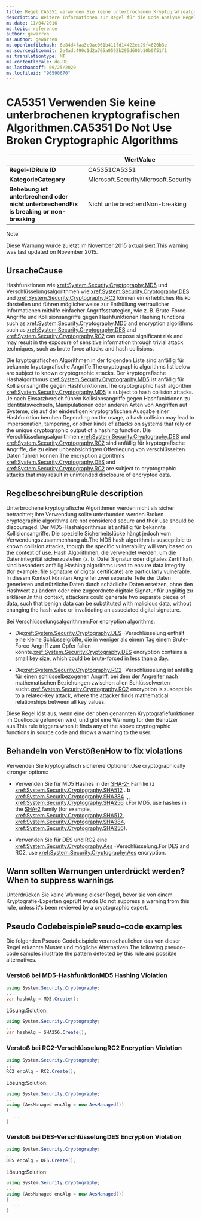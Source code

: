 ```yaml
---
title: Regel CA5351 verwenden Sie keine unterbrochenen Kryptografiealgorithmen (Code Analyse).
description: Weitere Informationen zur Regel für die Code Analyse Regel CA5351 verwenden Sie keine unterbrochenen Kryptografiealgorithmen.
ms.date: 11/04/2016
ms.topic: reference
author: gewarren
ms.author: gewarren
ms.openlocfilehash: 6e84d4faa3c9ac061b411fd14422ec29f4620b3e
ms.sourcegitcommit: 2e4adc490c1d2a705a0592b295d606b10b9f51f1
ms.translationtype: MT
ms.contentlocale: de-DE
ms.lasthandoff: 09/25/2020
ms.locfileid: "96590670"
---
```

# <a name="ca5351-do-not-use-broken-cryptographic-algorithms"></a><span data-ttu-id="b99a1-103">CA5351 Verwenden Sie keine unterbrochenen kryptografischen Algorithmen.</span><span class="sxs-lookup"><span data-stu-id="b99a1-103">CA5351 Do Not Use Broken Cryptographic Algorithms</span></span>

| | <span data-ttu-id="b99a1-104">Wert</span><span class="sxs-lookup"><span data-stu-id="b99a1-104">Value</span></span> |
|-|-|
| <span data-ttu-id="b99a1-105">**Regel-ID**</span><span class="sxs-lookup"><span data-stu-id="b99a1-105">**Rule ID**</span></span> |<span data-ttu-id="b99a1-106">CA5351</span><span class="sxs-lookup"><span data-stu-id="b99a1-106">CA5351</span></span>|
| <span data-ttu-id="b99a1-107">**Kategorie**</span><span class="sxs-lookup"><span data-stu-id="b99a1-107">**Category**</span></span> |<span data-ttu-id="b99a1-108">Microsoft.Security</span><span class="sxs-lookup"><span data-stu-id="b99a1-108">Microsoft.Security</span></span>|
| <span data-ttu-id="b99a1-109">**Behebung ist unterbrechend oder nicht unterbrechend**</span><span class="sxs-lookup"><span data-stu-id="b99a1-109">**Fix is breaking or non-breaking**</span></span> |<span data-ttu-id="b99a1-110">Nicht unterbrechend</span><span class="sxs-lookup"><span data-stu-id="b99a1-110">Non-breaking</span></span>|

> [!NOTE]
> <span data-ttu-id="b99a1-111">Diese Warnung wurde zuletzt im November 2015 aktualisiert.</span><span class="sxs-lookup"><span data-stu-id="b99a1-111">This warning was last updated on November 2015.</span></span>

## <a name="cause"></a><span data-ttu-id="b99a1-112">Ursache</span><span class="sxs-lookup"><span data-stu-id="b99a1-112">Cause</span></span>

<span data-ttu-id="b99a1-113">Hashfunktionen wie <xref:System.Security.Cryptography.MD5> und Verschlüsselungsalgorithmen wie <xref:System.Security.Cryptography.DES> und <xref:System.Security.Cryptography.RC2> können ein erhebliches Risiko darstellen und führen möglicherweise zur Enthüllung vertraulicher Informationen mithilfe einfacher Angriffsstrategien, wie z. B. Brute-Force-Angriffe und Kollisionsangriffe gegen Hashfunktionen.</span><span class="sxs-lookup"><span data-stu-id="b99a1-113">Hashing functions such as <xref:System.Security.Cryptography.MD5> and encryption algorithms such as <xref:System.Security.Cryptography.DES> and <xref:System.Security.Cryptography.RC2> can expose significant risk and may result in the exposure of sensitive information through trivial attack techniques, such as brute force attacks and hash collisions.</span></span>

<span data-ttu-id="b99a1-114">Die kryptografischen Algorithmen in der folgenden Liste sind anfällig für bekannte kryptografische Angriffe.</span><span class="sxs-lookup"><span data-stu-id="b99a1-114">The cryptographic algorithms list below are subject to known cryptographic attacks.</span></span> <span data-ttu-id="b99a1-115">Der kryptografische Hashalgorithmus <xref:System.Security.Cryptography.MD5> ist anfällig für Kollisionsangriffe gegen Hashfunktionen.</span><span class="sxs-lookup"><span data-stu-id="b99a1-115">The cryptographic hash algorithm <xref:System.Security.Cryptography.MD5> is subject to hash collision attacks.</span></span>  <span data-ttu-id="b99a1-116">Je nach Einsatzbereich führen Kollisionsangriffe gegen Hashfunktionen zu Identitätswechseln, Manipulationen oder anderen Arten von Angriffen auf Systeme, die auf der eindeutigen kryptografischen Ausgabe einer Hashfunktion beruhen.</span><span class="sxs-lookup"><span data-stu-id="b99a1-116">Depending on the usage, a hash collision may lead to impersonation, tampering, or other kinds of attacks on systems that rely on the unique cryptographic output of a hashing function.</span></span> <span data-ttu-id="b99a1-117">Die Verschlüsselungsalgorithmen <xref:System.Security.Cryptography.DES> und <xref:System.Security.Cryptography.RC2> sind anfällig für kryptografische Angriffe, die zu einer unbeabsichtigten Offenlegung von verschlüsselten Daten führen können.</span><span class="sxs-lookup"><span data-stu-id="b99a1-117">The encryption algorithms <xref:System.Security.Cryptography.DES> and <xref:System.Security.Cryptography.RC2> are subject to cryptographic attacks that may result in unintended disclosure of encrypted data.</span></span>

## <a name="rule-description"></a><span data-ttu-id="b99a1-118">Regelbeschreibung</span><span class="sxs-lookup"><span data-stu-id="b99a1-118">Rule description</span></span>

<span data-ttu-id="b99a1-119">Unterbrochene kryptografische Algorithmen werden nicht als sicher betrachtet; ihre Verwendung sollte unterbunden werden.</span><span class="sxs-lookup"><span data-stu-id="b99a1-119">Broken cryptographic algorithms are not  considered secure and their use should be discouraged.</span></span> <span data-ttu-id="b99a1-120">Der MD5-Hashalgorithmus ist anfällig für bekannte Kollisionsangriffe. Die spezielle Sicherheitslücke hängt jedoch vom Verwendungszusammenhang ab.</span><span class="sxs-lookup"><span data-stu-id="b99a1-120">The MD5 hash algorithm is susceptible to known collision attacks, though the specific vulnerability will vary based on the context of use.</span></span>  <span data-ttu-id="b99a1-121">Hash Algorithmen, die verwendet werden, um die Datenintegrität sicherzustellen (z. b. Datei Signatur oder digitales Zertifikat), sind besonders anfällig.</span><span class="sxs-lookup"><span data-stu-id="b99a1-121">Hashing algorithms used to ensure data integrity (for example, file signature or digital certificate) are particularly vulnerable.</span></span>  <span data-ttu-id="b99a1-122">In diesem Kontext könnten Angreifer zwei separate Teile der Daten generieren und nützliche Daten durch schädliche Daten ersetzen, ohne den Hashwert zu ändern oder eine zugeordnete digitale Signatur für ungültig zu erklären.</span><span class="sxs-lookup"><span data-stu-id="b99a1-122">In this context, attackers could generate two separate pieces of data, such that benign data can be substituted with malicious data, without changing the hash value or invalidating an associated digital signature.</span></span>

<span data-ttu-id="b99a1-123">Bei Verschlüsselungsalgorithmen:</span><span class="sxs-lookup"><span data-stu-id="b99a1-123">For encryption algorithms:</span></span>

- <span data-ttu-id="b99a1-124">Die<xref:System.Security.Cryptography.DES> -Verschlüsselung enthält eine kleine Schlüsselgröße, die in weniger als einem Tag einem Brute-Force-Angriff zum Opfer fallen könnte.</span><span class="sxs-lookup"><span data-stu-id="b99a1-124"><xref:System.Security.Cryptography.DES> encryption contains a small key size, which could be brute-forced in less than a day.</span></span>

- <span data-ttu-id="b99a1-125">Die<xref:System.Security.Cryptography.RC2> -Verschlüsselung ist anfällig für einen schlüsselbezogenen Angriff, bei dem der Angreifer nach mathematischen Beziehungen zwischen allen Schlüsselwerten sucht.</span><span class="sxs-lookup"><span data-stu-id="b99a1-125"><xref:System.Security.Cryptography.RC2> encryption is susceptible to a related-key attack, where the attacker finds mathematical relationships between all key values.</span></span>

<span data-ttu-id="b99a1-126">Diese Regel löst aus, wenn eine der oben genannten Kryptografiefunktionen im Quellcode gefunden wird, und gibt eine Warnung für den Benutzer aus.</span><span class="sxs-lookup"><span data-stu-id="b99a1-126">This rule triggers when it finds any of the above cryptographic functions in source code and throws a warning to the user.</span></span>

## <a name="how-to-fix-violations"></a><span data-ttu-id="b99a1-127">Behandeln von Verstößen</span><span class="sxs-lookup"><span data-stu-id="b99a1-127">How to fix violations</span></span>

<span data-ttu-id="b99a1-128">Verwenden Sie kryptografisch sicherere Optionen:</span><span class="sxs-lookup"><span data-stu-id="b99a1-128">Use cryptographically stronger options:</span></span>

- <span data-ttu-id="b99a1-129">Verwenden Sie für MD5 Hashes in der [SHA-2-](/windows/desktop/SecCrypto/hash-and-signature-algorithms) Familie (z <xref:System.Security.Cryptography.SHA512> . b <xref:System.Security.Cryptography.SHA384> .,, <xref:System.Security.Cryptography.SHA256> ).</span><span class="sxs-lookup"><span data-stu-id="b99a1-129">For MD5, use hashes in the [SHA-2](/windows/desktop/SecCrypto/hash-and-signature-algorithms) family (for example, <xref:System.Security.Cryptography.SHA512>, <xref:System.Security.Cryptography.SHA384>, <xref:System.Security.Cryptography.SHA256>).</span></span>

- <span data-ttu-id="b99a1-130">Verwenden Sie für DES und RC2 eine <xref:System.Security.Cryptography.Aes> -Verschlüsselung.</span><span class="sxs-lookup"><span data-stu-id="b99a1-130">For DES and RC2, use <xref:System.Security.Cryptography.Aes> encryption.</span></span>

## <a name="when-to-suppress-warnings"></a><span data-ttu-id="b99a1-131">Wann sollten Warnungen unterdrückt werden?</span><span class="sxs-lookup"><span data-stu-id="b99a1-131">When to suppress warnings</span></span>

<span data-ttu-id="b99a1-132">Unterdrücken Sie keine Warnung dieser Regel, bevor sie von einem Kryptografie-Experten geprüft wurde.</span><span class="sxs-lookup"><span data-stu-id="b99a1-132">Do not suppress a warning from this rule, unless it's been reviewed by a cryptographic expert.</span></span>

## <a name="pseudo-code-examples"></a><span data-ttu-id="b99a1-133">Pseudo Codebeispiele</span><span class="sxs-lookup"><span data-stu-id="b99a1-133">Pseudo-code examples</span></span>

<span data-ttu-id="b99a1-134">Die folgenden Pseudo Codebeispiele veranschaulichen das von dieser Regel erkannte Muster und mögliche Alternativen.</span><span class="sxs-lookup"><span data-stu-id="b99a1-134">The following pseudo-code samples illustrate the pattern detected by this rule and possible alternatives.</span></span>

### <a name="md5-hashing-violation"></a><span data-ttu-id="b99a1-135">Verstoß bei MD5-Hashfunktion</span><span class="sxs-lookup"><span data-stu-id="b99a1-135">MD5 Hashing Violation</span></span>

```csharp
using System.Security.Cryptography;
...
var hashAlg = MD5.Create();
```

<span data-ttu-id="b99a1-136">Lösung:</span><span class="sxs-lookup"><span data-stu-id="b99a1-136">Solution:</span></span>

```csharp
using System.Security.Cryptography;
...
var hashAlg = SHA256.Create();
```

### <a name="rc2-encryption-violation"></a><span data-ttu-id="b99a1-137">Verstoß bei RC2-Verschlüsselung</span><span class="sxs-lookup"><span data-stu-id="b99a1-137">RC2 Encryption Violation</span></span>

```csharp
using System.Security.Cryptography;
...
RC2 encAlg = RC2.Create();
```

<span data-ttu-id="b99a1-138">Lösung:</span><span class="sxs-lookup"><span data-stu-id="b99a1-138">Solution:</span></span>

```csharp
using System.Security.Cryptography;
...
using (AesManaged encAlg = new AesManaged())
{
  ...
}
```

### <a name="des-encryption-violation"></a><span data-ttu-id="b99a1-139">Verstoß bei DES-Verschlüsselung</span><span class="sxs-lookup"><span data-stu-id="b99a1-139">DES Encryption Violation</span></span>

```csharp
using System.Security.Cryptography;
...
DES encAlg = DES.Create();
```

<span data-ttu-id="b99a1-140">Lösung:</span><span class="sxs-lookup"><span data-stu-id="b99a1-140">Solution:</span></span>

```csharp
using System.Security.Cryptography;
...
using (AesManaged encAlg = new AesManaged())
{
  ...
}
```
